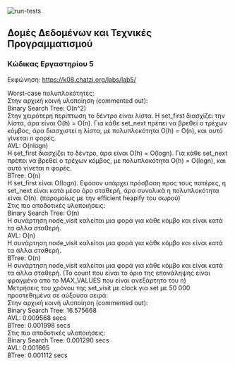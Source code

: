 ![run-tests](../../workflows/run-tests/badge.svg)

## Δομές Δεδομένων και Τεχνικές Προγραμματισμού

### Κώδικας Εργαστηρίου 5

Εκφώνηση: https://k08.chatzi.org/labs/lab5/

Worst-case πολυπλοκότητες:<br>
Στην αρχική κοινή υλοποίηση (commented out):<br>
Binary Search Tree: O(n^2)<br>
Στην χειρότερη περίπτωση το δέντρο είναι λίστα. Η set_first διασχίζει την λίστα, άρα είναι O(h) = Ο(n). Για κάθε set_next πρέπει να βρεθεί ο τρέχων κόμβος, άρα διασχιστεί η λίστα, με πολυπλοκότητα O(h) = O(n), και αυτό γίνεται n φορές.<br>
AVL: O(nlogn)<br>
Η set_first διασχίζει το δέντρο, άρα είναι Ο(h) = O(logn). Για κάθε set_next πρέπει να βρεθεί ο τρέχων κόμβος, με πολυπλοκότητα O(h) = O(logn), και αυτό γίνεται n φορές.<br>
BTree: O(n)<br>
Η set_first είναι Ο(logn). Εφόσον υπάρχει πρόσβαση προς τους πατέρες, η set_next είναι κατά μέσο όρο σταθερή, άρα συνολικά η πολυπλοκότητα είναι Ο(n). (παρομοίως με την efficient heapify του σωρού)<br>
Στις πιο αποδοτικές υλοποιήσεις:<br>
Binary Search Tree: O(n)<br>
Η συνάρτηση node_visit καλείται μια φορά για κάθε κόμβο και είναι κατά τα άλλα σταθερή.<br>
AVL: O(n)<br>
Η συνάρτηση node_visit καλείται μια φορά για κάθε κόμβο και είναι κατά τα άλλα σταθερή.<br>
BTree: O(n)<br>
Η συνάρτηση node_visit καλείται μια φορά για κάθε κόμβο και είναι κατά τα άλλα σταθερή. (Το count που είναι το όριο της επανάληψης είναι φραγμένο από το MAX_VALUES που είναι ανεξάρτητο του n)<br>
Μετρήσεις του χρόνου της set_visit με clock για set με 50 000 προστεθημένα σε αύξουσα σειρά:<br>
Στην αρχική κοινή υλοποίηση (commented out):<br>
Binary Search Tree: 16.575668<br>
AVL:                 0.009568 secs<br>
BTree:               0.001998 secs<br>
Στις πιο αποδοτικές υλοποιήσεις:<br>
Binary Search Tree:  0.001290 secs<br>
AVL:                 0.001665<br>
BTree:               0.001112 secs<br>